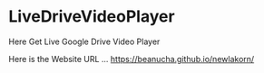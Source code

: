 # LiveDriveVideoPlayer
Here Get Live Google Drive Video Player

Here is the Website URL ...
https://beanucha.github.io/newlakorn/
